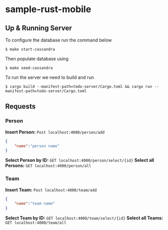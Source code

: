 # sample-rust-mobile

## Up & Running Server

To configure the database run the command below
```
$ make start-cassandra
```

Then populate database using

```
$ make seed-cassandra
```

To run the server we need to build and run

```
$ cargo build --manifest-path=todo-server/Cargo.toml && cargo run --manifest-path=todo-server/Cargo.toml
```

## Requests

### Person
**Insert Person:** `Post localhost:4000/person/add`
```json
{
	"name":"person name"
}
```
**Select Person by ID:** `GET localhost:4000/person/select/{id}`
**Select all Persons:** `GET localhost:4000/person/all`

### Team
**Insert Team:** `Post localhost:4000/team/add`
```json
{
	"name":"team name"
}
```
**Select Team by ID:** `GET localhost:4000/team/select/{id}`
**Select all Teams:** `GET localhost:4000/team/all`